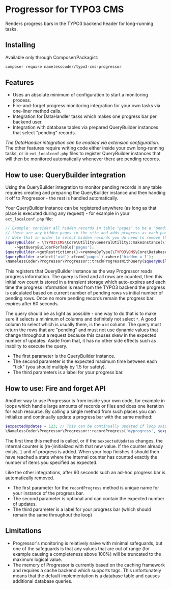 Progressor for TYPO3 CMS
========================

Renders progress bars in the TYPO3 backend header for long-running tasks.

Installing
----------

Available only through Composer/Packagist:

```bash
composer require namelesscoder/typo3-cms-progressor
```

Features
--------

* Uses an absolute minimum of configuration to start a monitoring process.
* Fire-and-forget progress monitoring integration for your own tasks via one-liner method calls.
* Integration for DataHandler tasks which makes one progress bar per backend user.
* Integration with database tables via prepared QueryBuilder instances that select "pending" records.

*The DataHandler integration can be enabled via extension configuration*. The other features require writing code either
inside your own long-running tasks, or in `ext_localconf.php` files to register QueryBuilder instances that will then
be monitored automatically whenever there are pending records.

How to use: QueryBuilder integration
------------------------------------

Using the QueryBuilder integration to monitor pending records in any table requires creating and preparing the
QueryBuilder instance and then handing it off to Progressor - the rest is handled automatically.

Your QueryBuilder instance can be registered anywhere (as long as that place is executed during any request) - for
example in your `ext_localconf.php` file:

```php
// Example: consider all hidden records in table "pages" to be a "pending" queue item. This shows a progress bar if
// there are any hidden pages in the site and adds progress as each page gets enabled.
// Note that in order to select hidden records you do need to remove the restriction for such records.
$queryBuilder = \TYPO3\CMS\Core\Utility\GeneralUtility::makeInstance(\TYPO3\CMS\Core\Database\ConnectionPool::class)
    ->getQueryBuilderForTable('pages');
$queryBuilder->getRestrictions()->removeByType(\TYPO3\CMS\Core\Database\Query\Restriction\HiddenRestriction::class);
$queryBuilder->select('uid')->from('pages')->where('hidden = 1');
\NamelessCoder\Progressor\Progressor::trackProgressWithQuery($queryBuilder, 60, 'Hidden Pages');
``` 

This registers that QueryBuilder instance as the way Progressor reads progress information. The query is fired and all
rows are counted, then this initial row count is stored in a transient storage which auto-expires and each time the
progress information is read from the TYPO3 backend the progress is calculated based on current number of pending rows
vs initial number of pending rows. Once no more pending records remain the progress bar expires after 60 seconds.

The query should be as light as possible - one way to do that is to make sure it selects a minimum of columns and
definitely not select `*`. A good column to select which is usually there, is the `uid` column. The query must return
the rows that are "pending" and must not use dynamic values that change throughout a request because this causes skew
in the expected number of updates. Aside from that, it has no other side effects such as inability to execute the query.

* The first parameter is the QueryBuilder instance.
* The second parameter is the expected maximum time between each "tick" (you should multiply by 1.5 for safety).
* The third parameters is a label for your progress bar.

How to use: Fire and forget API
-------------------------------

Another way to use Progressor is from inside your own code, for example in loops which handle large amounts of records
or files and does one iteration for each resource. By calling a single method from such places you can initialize and
continually update a progress bar with the same method:

```php
$expectedUpdates = 123; // This can be continually updated if loop skips/appends entries along the way
\NamelessCoder\Progressor\Progressor::recordProgress('myprogress', $expectedUpdates, 'My progress');
```

The first time this method is called, or if the `$expectedUpdates` changes, the internal counter is (re-)initialized
with that new value. If the counter already exists, `1` unit of progress is added. When your loop finishes it should
then have reached a state where the internal counter has counted exactly the number of items you specified as expected.

Like the other integrations, after 60 seconds such an ad-hoc progress bar is automatically removed.

* The first parameter for the `recordProgress` method is unique name for your instance of the progress bar.
* The second parameter is optional and can contain the expected number of updates.
* The third parameter is a label for your progress bar (which should remain the same throughout the loop)

Limitations
-----------

* Progressor's monitoring is relatively naive with minimal safeguards, but one of the safeguards is that any values that
  are out of range (for example causing a completeness above 100%) will be truncated to the maximum logical value.
* The memory of Progressor is currently based on the caching framework and requires a cache backend which supports tags.
  This unfortunately means that the default implementation is a database table and causes additional database queries.